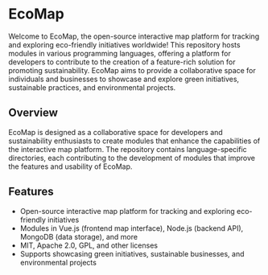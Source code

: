 # EcoMap

Welcome to EcoMap, the open-source interactive map platform for tracking and exploring eco-friendly initiatives worldwide! This repository hosts modules in various programming languages, offering a platform for developers to contribute to the creation of a feature-rich solution for promoting sustainability. EcoMap aims to provide a collaborative space for individuals and businesses to showcase and explore green initiatives, sustainable practices, and environmental projects.

## Overview

EcoMap is designed as a collaborative space for developers and sustainability enthusiasts to create modules that enhance the capabilities of the interactive map platform. The repository contains language-specific directories, each contributing to the development of modules that improve the features and usability of EcoMap.

## Features

- Open-source interactive map platform for tracking and exploring eco-friendly initiatives
- Modules in Vue.js (frontend map interface), Node.js (backend API), MongoDB (data storage), and more
- MIT, Apache 2.0, GPL, and other licenses
- Supports showcasing green initiatives, sustainable businesses, and environmental projects
